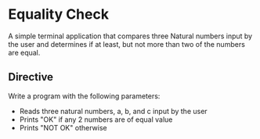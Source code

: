 # Equality Check
A simple terminal application that compares three Natural numbers input by the user and determines if at least, but not more than two of the numbers are equal.

## Directive 
Write a program with the following parameters:
- Reads three natural numbers, a, b, and c input by the user
- Prints "OK" if any 2 numbers are of equal value
- Prints "NOT OK" otherwise
